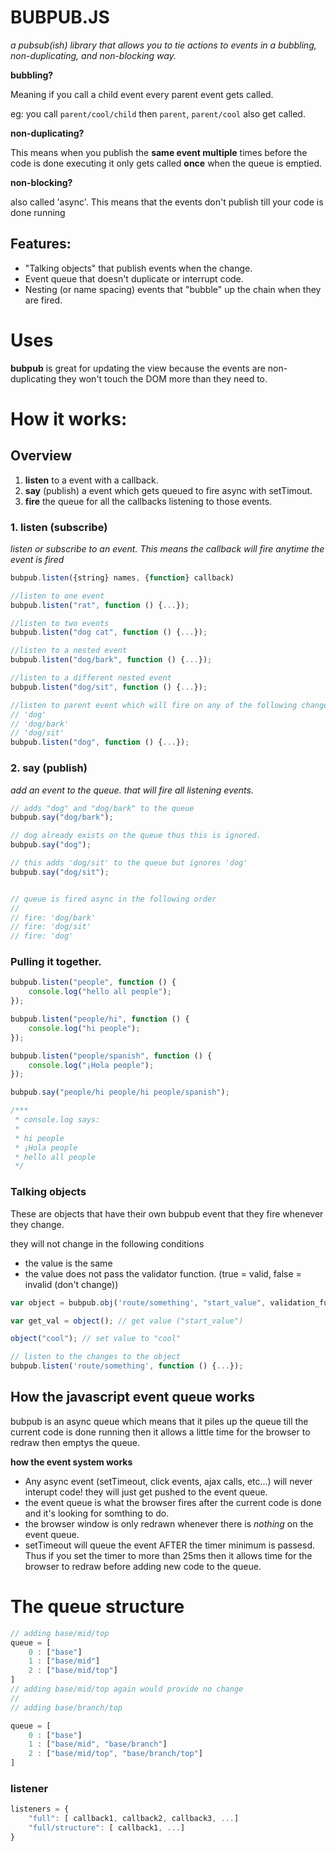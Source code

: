 BUBPUB.JS
=========
_a pubsub(ish) library that allows you to tie actions to events in a bubbling, non-duplicating, and non-blocking way._

__bubbling?__

Meaning if you call a child event every parent event gets called. 

eg: you call `parent/cool/child` then `parent`, `parent/cool` also get called.

__non-duplicating?__

This means when you publish the __same event multiple__ times before the code is done executing it only gets called __once__ when the queue is emptied.

__non-blocking?__

also called 'async'. This means that the events don't publish till your code is done running


## Features:

 - "Talking objects" that publish events when the change.
 - Event queue that doesn't duplicate or interrupt code.
 - Nesting (or name spacing) events that "bubble" up the chain when they are fired.

# Uses
__bubpub__ is great for updating the view because the events are non-duplicating they won't touch the DOM more than they need to. 

How it works:
=============
## Overview

1. __listen__ to a event with a callback.
2. __say__ (publish) a event which gets queued to fire async with setTimout.
3. __fire__ the queue for all the callbacks listening to those events. 


### 1. listen (subscribe)
_listen or subscribe to an event. This means the callback will fire anytime the event is fired_

```javascript
bubpub.listen({string} names, {function} callback)
```

```javascript
//listen to one event
bubpub.listen("rat", function () {...}); 

//listen to two events
bubpub.listen("dog cat", function () {...});  

//listen to a nested event
bubpub.listen("dog/bark", function () {...}); 

//listen to a different nested event
bubpub.listen("dog/sit", function () {...}); 

//listen to parent event which will fire on any of the following changes:
// 'dog'
// 'dog/bark'
// 'dog/sit'
bubpub.listen("dog", function () {...});
```

### 2. say (publish)
_add an event to the queue. that will fire all listening events._

```javascript
// adds "dog" and "dog/bark" to the queue
bubpub.say("dog/bark");

// dog already exists on the queue thus this is ignored.
bubpub.say("dog");

// this adds 'dog/sit' to the queue but ignores 'dog'
bubpub.say("dog/sit");


// queue is fired async in the following order
//
// fire: 'dog/bark'
// fire: 'dog/sit'
// fire: 'dog'
```

### Pulling it together. 

```javascript
bubpub.listen("people", function () {
    console.log("hello all people");
});

bubpub.listen("people/hi", function () {
    console.log("hi people");
});

bubpub.listen("people/spanish", function () {
    console.log("¡Hola people");
});

bubpub.say("people/hi people/hi people/spanish");

/***
 * console.log says: 
 *
 * hi people 
 * ¡Hola people 
 * hello all people
 */
```

### Talking objects
These are objects that have their own bubpub event that they fire whenever they change. 

they will not change in the following conditions

- the value is the same
- the value does not pass the validator function. (true = valid, false = invalid (don't change)) 


```javascript
var object = bubpub.obj('route/something', "start_value", validation_func);

var get_val = object(); // get value ("start_value")

object("cool"); // set value to "cool"

// listen to the changes to the object
bubpub.listen('route/something', function () {...});
```

## How the javascript event queue works
bubpub is an async queue which means that it piles up the queue till the current code is done running then it allows a little time for the browser to redraw then emptys the queue. 

__how the event system works__

- Any async event (setTimeout, click events, ajax calls, etc...) will never interupt code! they will just get pushed to the event queue.
- the event queue is what the browser fires after the current code is done and it's looking for somthing to do. 
- the browser window is only redrawn whenever there is _nothing_ on the event queue. 
- setTimeout will queue the event AFTER the timer minimum is passesd. Thus if you set the timer to more than 25ms then it allows time for the browser to redraw before adding new code to the queue. 


# The queue structure
```javascript
// adding base/mid/top
queue = [
    0 : ["base"]
    1 : ["base/mid"]
    2 : ["base/mid/top"]
]
// adding base/mid/top again would provide no change
// 
// adding base/branch/top

queue = [
    0 : ["base"]
    1 : ["base/mid", "base/branch"]
    2 : ["base/mid/top", "base/branch/top"]
]
```

### listener
````javascript
listeners = {
    "full": [ callback1, callback2, callback3, ...]
    "full/structure": [ callback1, ...]
}
````
